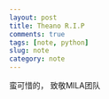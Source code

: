```yaml
---
layout: post
title: Theano R.I.P
comments: true
tags: [note, python]
slug: note
category: note
---
```



蛮可惜的， 致敬MILA团队



